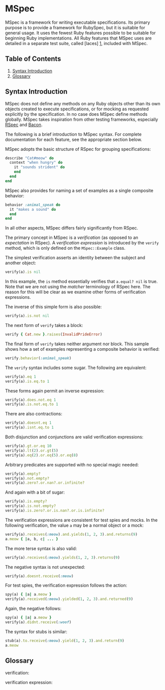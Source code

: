 # MSpec

MSpec is a framework for writing executable specifications. Its primary
purpose is to provide a framework for RubySpec, but it is suitable for general
usage. It uses the fewest Ruby features possible to be suitable for beginning
Ruby implementations. All Ruby features that MSpec uses are detailed in a
separate test suite, called [laces] [1], included with MSpec.


## Table of Contents

1. [Syntax Introduction]()
1. [Glossary]()

## Syntax Introduction

MSpec does not define any methods on any Ruby objects other than its own
objects created to execute specifications, or for mocking as requested
explicitly by the specification. In no case does MSpec define methods
globally. MSpec takes inspiration from other testing frameworks, especially
[RSpec](http://rspec.info) and [Bacon](https://github.com/chneukirchen/bacon).

The following is a brief introduction to MSpec syntax. For complete
documentation for each feature, see the appropriate section below.

MSpec adopts the basic structure of RSpec for grouping specifications:

```ruby
describe "Cat#meow" do
  context "when hungry" do
    it "sounds strident" do
    end
  end
end
```

MSpec also provides for naming a set of examples as a single composite
behavior:

```ruby
behavior :animal_speak do
  it "makes a sound" do
  end
end
```

In all other aspects, MSpec differs fairly significantly from RSpec.

The primary concept in MSpec is a _verification_ (as opposed to an
_expectation_ in RSpec). A _verification expression_ is introduced by the
`verify` method, which is only defined on the `MSpec::Example` class.

The simplest verification asserts an identity between the subject and another
object:

```ruby
verify(a).is nil
```

In this example, the `is` method essentially verifies that `a.equal? nil` is
true. Note that we are not using the _matcher_ terminology of RSpec here. The
reason for this will be clear as we examine other forms of verification
expressions.

The inverse of this simple form is also possible:

```ruby
verify(a).is.not nil
```

The next form of `verify` takes a block:

```ruby
verify { Cat.new }.raises(InvalidPrideError)
```

The final form of `verify` takes neither argument nor block. This sample shows
how a set of examples representing a composite behavior is verified:

```ruby
verify.behavior(:animal_speak)
```

The `verify` syntax includes some sugar. The following are equivalent:

```ruby
verify(a).eq 1
verify(a).is.eq.to 1
```

These forms again permit an inverse expression:

```ruby
verify(a).does.not.eq 1
verify(a).is.not.eq.to 1
```

There are also contractions:

```ruby
verify(a).doesnt.eq 1
verify(a).isnt.eq.to 1
```

Both disjunction and conjunctions are valid verification expressions:

```ruby
verify(a).gt.or.eq 10
verify(a).lt(2).or.gt(5)
verify(a).eq(2).or.eq(5).or.eq(8)
```

Arbitrary predicates are supported with no special magic needed:

```ruby
verify(a).empty?
verify(a).not.empty?
verify(a).zero?.or.nan?.or.infinite?
```

And again with a bit of sugar:

```ruby
verify(a).is.empty?
verify(a).is.not.empty?
verify(a).is.zero?.or.is.nan?.or.is.infinite?
```

The verification expressions are consistent for test spies and mocks. In the
following verification, the value `a` may be a normal object or a mock:

```ruby
verify(a).receives(:meow).and.yields(1, 2, 3).and.returns(9)
a.meow { |a, b, c| ... }
```

The more terse syntax is also valid:

```ruby
verify(a).receives(:meow).yields(1, 2, 3).returns(9)
```

The negative syntax is not unexpected:

```ruby
verify(a).doesnt.receive(:meow)
```

For test spies, the verification expression follows the action:

```ruby
spy(a) { |a| a.meow }
verify(a).received(:meow).yielded(1, 2, 3).and.returned(9)
```

Again, the negative follows:

```ruby
spy(a) { |a| a.meow }
verify(a).didnt.receive(:woof)
```

The syntax for stubs is similar:

```ruby
stub(a).to.receive(:meow).yield(1, 2, 3).and.return(9)
a.meow
```


## Glossary

verification:

verification expression:

[1]: http://rubini.us "Evan Phoenix introduced the idea of laces in Rubinius"

